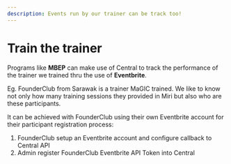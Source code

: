 ```yaml
---
description: Events run by our trainer can be track too!
---
```


# Train the trainer

Programs like **MBEP** can make use of Central to track the performance of the trainer we trained thru the use of **Eventbrite**.

Eg. FounderClub from Sarawak is a trainer MaGIC trained. We like to know not only how many training sessions they provided in Miri but also who are these participants.

It can be achieved with FounderClub using their own Eventbrite account for their participant registration process: 

1. FounderClub setup an Eventbrite account and configure callback to Central API
2. Admin register FounderClub Eventbrite API Token into Central



